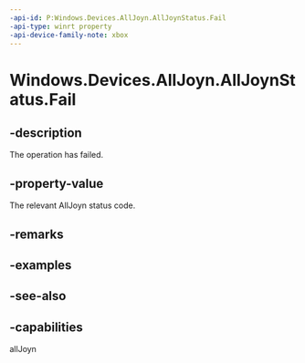 ```yaml
---
-api-id: P:Windows.Devices.AllJoyn.AllJoynStatus.Fail
-api-type: winrt property
-api-device-family-note: xbox
---
```


<!-- Property syntax
public int Fail { get; }
-->

# Windows.Devices.AllJoyn.AllJoynStatus.Fail

## -description
The operation has failed.

## -property-value
The relevant AllJoyn status code.

## -remarks

## -examples

## -see-also


## -capabilities
allJoyn